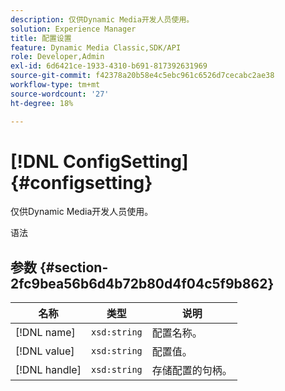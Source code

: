 ```yaml
---
description: 仅供Dynamic Media开发人员使用。
solution: Experience Manager
title: 配置设置
feature: Dynamic Media Classic,SDK/API
role: Developer,Admin
exl-id: 6d6421ce-1933-4310-b691-817392631969
source-git-commit: f42378a20b58e4c5ebc961c6526d7cecabc2ae38
workflow-type: tm+mt
source-wordcount: '27'
ht-degree: 18%

---
```


# [!DNL ConfigSetting]{#configsetting}

仅供Dynamic Media开发人员使用。

语法

## 参数 {#section-2fc9bea56b6d4b72b80d4f04c5f9b862}

| 名称 | 类型 | 说明 |
|---|---|---|
| [!DNL name] | `xsd:string` | 配置名称。 |
| [!DNL value] | `xsd:string` | 配置值。 |
| [!DNL handle] | `xsd:string` | 存储配置的句柄。 |
